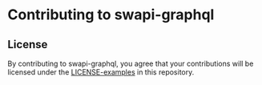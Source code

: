 Contributing to swapi-graphql
=============================

## License

By contributing to swapi-graphql, you agree that your contributions will be
licensed under the [LICENSE-examples](LICENSE) in this repository.
